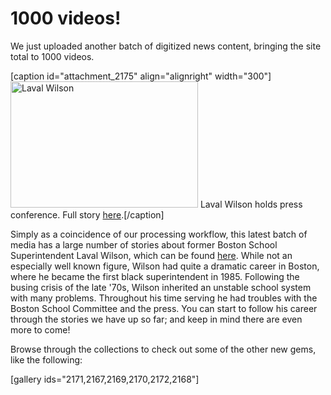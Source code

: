 # 1000 videos!

We just uploaded another batch of digitized news content, bringing the site
total to 1000
videos.

[caption id="attachment_2175" align="alignright" width="300"]<a
href="http://bostonlocaltv.org/blog/wp-content/uploads/2013/12/barcode104117_thumbnail.jpg"><img
class="size-medium wp-image-2175" alt="Laval Wilson"
src="http://bostonlocaltv.org/blog/wp-content/uploads/2013/12/barcode104117_thumbnail-300x202.jpg"
width="300" height="202" /></a> Laval Wilson holds press conference. Full
story <a
href="http://bostonlocaltv.org/catalog/V_JCDLNTUHHQN872N">here</a>.[/caption]

Simply as a coincidence of our processing workflow, this latest batch of media
has a large number of stories about former Boston School Superintendent Laval
Wilson, which can be found <a
href="http://bostonlocaltv.org/catalog?utf8=%E2%9C%93&amp;q=laval+wilson&amp;search_field=all_fields&amp;x=0&amp;y=0">here</a>.
While not an especially well known figure, Wilson had quite a dramatic career
in Boston, where he became the first black superintendent in 1985. Following
the busing crisis of the late '70s, Wilson inherited an unstable school system
with many problems. Throughout his time serving he had troubles with the
Boston School Committee and the press. You can start to follow his career
through the stories we have up so far; and keep in mind there are even more to
come!

Browse through the collections to check out some of the other new gems, like
the
following:

[gallery
ids="2171,2167,2169,2170,2172,2168"]
